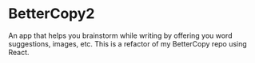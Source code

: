 # BetterCopy2
An app that helps you brainstorm while writing by offering you word suggestions, images, etc.  This is a refactor of my BetterCopy repo using React. 
